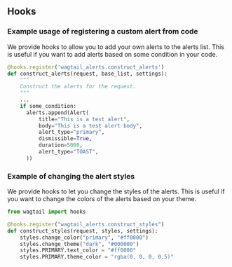 ## Hooks

### Example usage of registering a custom alert from code

We provide hooks to allow you to add your own alerts to the alerts list.
This is useful if you want to add alerts based on some condition in your code.

```python
@hooks.register('wagtail_alerts.construct_alerts')
def construct_alerts(request, base_list, settings):
    """
    Construct the alerts for the request.
    """
    ...
    if some_condition:
      alerts.append(Alert(
          title="This is a test alert",
          body="This is a test alert body",
          alert_type="primary",
          dismissible=True,
          duration=5000,
          alert_type="TOAST",
      ))

```

### Example of changing the alert styles

We provide hooks to let you change the styles of the alerts.
This is useful if you want to change the colors of the alerts based on your theme.

```python
from wagtail import hooks

@hooks.register("wagtail_alerts.construct_styles")
def construct_styles(request, styles, settings):
    styles.change_color("primary", "#ff0000")
    styles.change_theme("dark", "#000000")
    styles.PRIMARY.text_color = "#ff0000"
    styles.PRIMARY.theme_color = "rgba(0, 0, 0, 0.5)"
```
